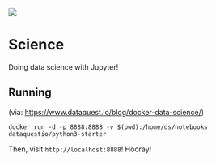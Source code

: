 ![](https://user-images.githubusercontent.com/139987/39017111-5fb8dcc4-43f0-11e8-91e8-63acccba8732.png)

# Science

Doing data science with Jupyter!

## Running


(via: https://www.dataquest.io/blog/docker-data-science/)
```
docker run -d -p 8888:8888 -v $(pwd):/home/ds/notebooks dataquestio/python3-starter
```

Then, visit `http://localhost:8888`! Hooray!
